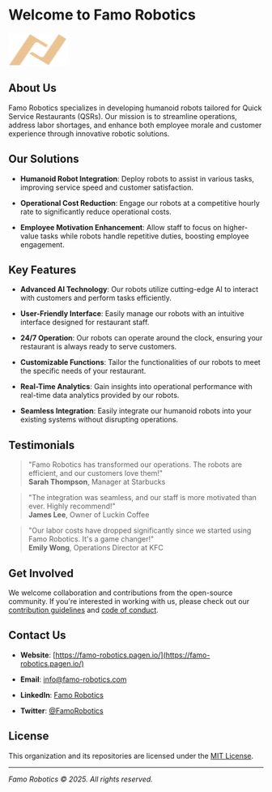 # Welcome to Famo Robotics

![Famo Robotics Logo](./logo.png)

## About Us

Famo Robotics specializes in developing humanoid robots tailored for Quick Service Restaurants (QSRs). Our mission is to streamline operations, address labor shortages, and enhance both employee morale and customer experience through innovative robotic solutions.

## Our Solutions

- **Humanoid Robot Integration**: Deploy robots to assist in various tasks, improving service speed and customer satisfaction.

- **Operational Cost Reduction**: Engage our robots at a competitive hourly rate to significantly reduce operational costs.

- **Employee Motivation Enhancement**: Allow staff to focus on higher-value tasks while robots handle repetitive duties, boosting employee engagement.

## Key Features

- **Advanced AI Technology**: Our robots utilize cutting-edge AI to interact with customers and perform tasks efficiently.

- **User-Friendly Interface**: Easily manage our robots with an intuitive interface designed for restaurant staff.

- **24/7 Operation**: Our robots can operate around the clock, ensuring your restaurant is always ready to serve customers.

- **Customizable Functions**: Tailor the functionalities of our robots to meet the specific needs of your restaurant.

- **Real-Time Analytics**: Gain insights into operational performance with real-time data analytics provided by our robots.

- **Seamless Integration**: Easily integrate our humanoid robots into your existing systems without disrupting operations.

## Testimonials

> "Famo Robotics has transformed our operations. The robots are efficient, and our customers love them!"  
> **Sarah Thompson**, Manager at Starbucks

> "The integration was seamless, and our staff is more motivated than ever. Highly recommend!"  
> **James Lee**, Owner of Luckin Coffee

> "Our labor costs have dropped significantly since we started using Famo Robotics. It's a game changer!"  
> **Emily Wong**, Operations Director at KFC

## Get Involved

We welcome collaboration and contributions from the open-source community. If you're interested in working with us, please check out our [contribution guidelines](https://github.com/famo-robotics/.github/blob/main/CONTRIBUTING.md) and [code of conduct](https://github.com/famo-robotics/.github/blob/main/CODE_OF_CONDUCT.md).

## Contact Us

- **Website**: [https://famo-robotics.pagen.io/](https://famo-robotics.pagen.io/)

- **Email**: info@famo-robotics.com

- **LinkedIn**: [Famo Robotics](https://www.linkedin.com/company/famo-robotics)

- **Twitter**: [@FamoRobotics](https://twitter.com/FamoRobotics)

## License

This organization and its repositories are licensed under the [MIT License](https://github.com/famo-robotics/.github/blob/main/LICENSE).

---

*Famo Robotics © 2025. All rights reserved.*

